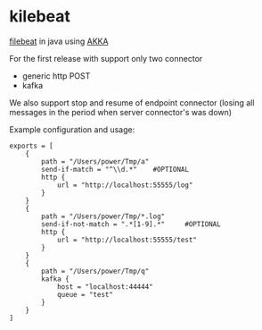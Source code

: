 # kilebeat
[filebeat](https://www.elastic.co/guide/en/beats/filebeat/current/filebeat-overview.html) in java using [AKKA](http://akka.io)

For the first release with support only two connector 
- generic http POST
- kafka 

We also support stop and resume of endpoint connector (losing all messages in the period when server connector's was down)

Example configuration and usage:
```
exports = [
    {
        path = "/Users/power/Tmp/a"
        send-if-match = "^\\d.*"	#OPTIONAL 		
        http {
            url = "http://localhost:55555/log"
        }
    }
    {
        path = "/Users/power/Tmp/*.log"
        send-if-not-match = ".*[1-9].*"		#OPTIONAL
        http {
            url = "http://localhost:55555/test"
        }
    }
    {
        path = "/Users/power/Tmp/q"
        kafka {
            host = "localhost:44444"
            queue = "test"
        }
    }
]
```
